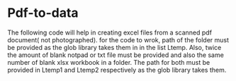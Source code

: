 # Pdf-to-data
The following code will help in creating excel files from a scanned pdf document( not photographed). 
for the code to wrok, path of the folder must be provided as the glob library takes them in in the list Ltemp. 
Also, twice the amount of blank notpad or txt file must be provided and also the same number of blank xlsx workbook in a folder. The path for both must be provided in Ltemp1 and Ltemp2 respectively as the glob library takes them. 
